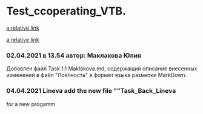 ﻿# Test_ccoperating_VTB.

[a relative link](Untitled-2.md)

[a relative link](katalog1/file123.md)

  ### 02.04.2021 в 13.54 автор: Маклакова Юлия ###
Добавлен файл Task 1.1 Maklakova.md, содержащий описание внесенных изменений в файл "Лоялность" в формет языка разметки MarkDown.
  ### 04.04.2021 Lineva add the new file ""Task_Back_Lineva ###
for a new progamm 